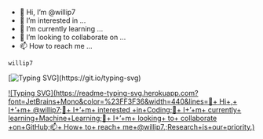 - 👋 Hi, I’m @willip7
- 👀 I’m interested in ...
- 🌱 I’m currently learning ...
- 💞️ I’m looking to collaborate on ...
- 📫 How to reach me ...


```red
willip7
```

[![Typing SVG](https://readme-typing-svg.herokuapp.com?font=JetBrains+Mono&color=%23FF3F36&width=440&lines=Welcome+to+Willip7+GitHub+profile.;Research+is+our+priority.)](https://git.io/typing-svg)


<!---
willip7/willip7 is a ✨ special ✨ repository because its `README.md` (this file) appears on your GitHub profile.
You can click the Preview link to take a look at your changes.
--->

<!---
👋+ Hi+,+ I+’+m+ @willip7
👀+ I+’+m+ interested +in+Coding
🌱+ I+’+m+ currently+ learning+Machine+Learning
💞️+ I+’+m+ looking+ to+ collaborate +on+GitHub
📫+ How+ to+ reach+ me+@willip7.
--->

[![Typing SVG](https://readme-typing-svg.herokuapp.com?font=JetBrains+Mono&color=%23FF3F36&width=440&lines=👋+ Hi+,+ I+’+m+ @willip7;👀+ I+’+m+ interested +in+Coding;🌱+ I+’+m+ currently+ learning+Machine+Learning;💞️+ I+’+m+ looking+ to+ collaborate +on+GitHub;📫+ How+ to+ reach+ me+@willip7.;Research+is+our+priority.)](https://git.io/typing-svg)


